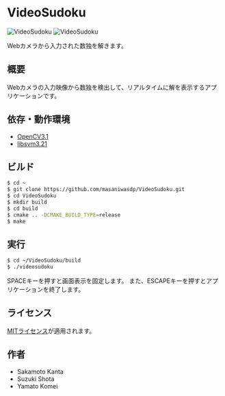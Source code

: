 VideoSudoku
===

![VideoSudoku](https://github.com/masaniwasdp/Screenshots/blob/master/VideoSudoku.png)
![VideoSudoku](https://github.com/masaniwasdp/Screenshots/blob/master/VideoSudoku1.png)

Webカメラから入力された数独を解きます。

## 概要
Webカメラの入力映像から数独を検出して、リアルタイムに解を表示するアプリケーションです。

## 依存・動作環境
+ [OpenCV3.1](http://opencv.org)
+ [libsvm3.21](http://www.csie.ntu.edu.tw/~cjlin/libsvm/)

## ビルド

``` bash
$ cd ~
$ git clone https://github.com/masaniwasdp/VideoSudoku.git
$ cd VideoSudoku
$ mkdir build
$ cd build
$ cmake .. -DCMAKE_BUILD_TYPE=release
$ make
```

## 実行

``` bash
$ cd ~/VideoSudoku/build
$ ./videosudoku
```

SPACEキーを押すと画面表示を固定します。
また、ESCAPEキーを押すとアプリケーションを終了します。

## ライセンス
[MITライセンス](https://github.com/masaniwasdp/VideoSudoku/blob/master/LICENCE)が適用されます。

## 作者
+ Sakamoto Kanta
+ Suzuki Shota
+ Yamato Komei
